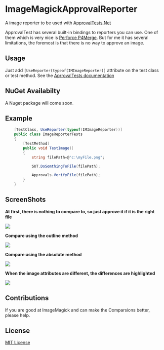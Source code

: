 # ImageMagickApprovalReporter
A image reporter to be used with [ApprovalTests.Net](https://github.com/approvals/ApprovalTests.Net)

ApprovalTest has several built-in bindings to reporters you can use.
One of them which is very nice is [Perforce P4Merge](http://www.perforce.com/product/components/perforce-visual-merge-and-diff-tools).
But for me it has several limitations, the foremost is that there is no way to approve an image.

Usage
---
Just add `[UseReporter(typeof(IMImageReporter)]` attribute on the test class or test method. See the [AprrovalTests documentation](http://blog.approvaltests.com/2011/12/using-reporters-in-approval-tests.html)

NuGet Availabilty
---
A Nuget package will come soon.

Example
---
```c#
    [TestClass, UseReporter(typeof(IMImageReporter))]
    public class ImageReporterTests
    {
        [TestMethod]
        public void TestImage()
        {
            string filePath=@"c:\myFile.png";

            SUT.DoSomthingToFile(filePath);

            Approvals.VerifyFile(filePath);
        }
    }
```

ScreenShots
---
**At first, there is nothing to compare to, so just approve it if it is the right file**

![](https://github.com/zivni/ImageMagickApprovalReporter/blob/master/ReadmeResources/ScreenShot0.jpg)

**Compare using the outline method**

![](https://github.com/zivni/ImageMagickApprovalReporter/blob/master/ReadmeResources/ScreenShot1.jpg)

**Compare using the absolute method**

![](https://github.com/zivni/ImageMagickApprovalReporter/blob/master/ReadmeResources/ScreenShot2.jpg)

**When the image attributes are different, the differences are highlighted**

![](https://github.com/zivni/ImageMagickApprovalReporter/blob/master/ReadmeResources/ScreenShot3.jpg)

Contributions
---
If you are good at ImageMagick and can make the Comparsions better, please help.

License
---
[MIT License](https://raw.githubusercontent.com/zivni/ImageMagickApprovalReporter/master/LICENSE.md)
